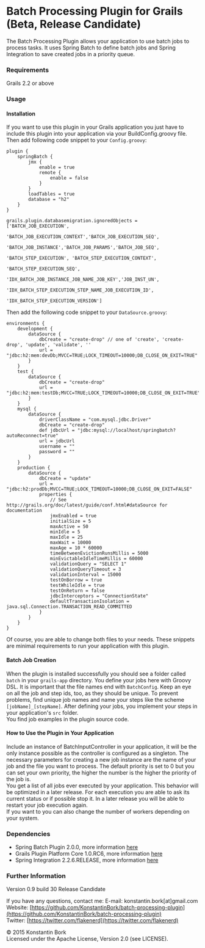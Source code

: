 # Batch Processing Plugin for Grails (Beta, Release Candidate)

The Batch Processing Plugin allows your application to use batch jobs to process tasks. It uses Spring Batch to define
batch jobs and Spring Integration to save created jobs in a priority queue.

### Requirements
Grails 2.2 or above

### Usage
#### Installation
If you want to use this plugin in your Grails application you just have to include this plugin into your application
via your BuildConfig.groovy file. Then add following code snippet to your `Config.groovy`:

	plugin {
    	springBatch {
        	jmx {
            	enable = true 
            	remote {  
                	enable = false  
            	}  
        	}  
        	loadTables = true
        	database = "h2"
        }
    }
    
	grails.plugin.databasemigration.ignoredObjects = ['BATCH_JOB_EXECUTION',  
    	                                              'BATCH_JOB_EXECUTION_CONTEXT','BATCH_JOB_EXECUTION_SEQ',  
        	                                          'BATCH_JOB_INSTANCE','BATCH_JOB_PARAMS','BATCH_JOB_SEQ',  
            	                                      'BATCH_STEP_EXECUTION', 'BATCH_STEP_EXECUTION_CONTEXT',  
                	                                  'BATCH_STEP_EXECUTION_SEQ',  
                    	                              'IDX_BATCH_JOB_INSTANCE_JOB_NAME_JOB_KEY','JOB_INST_UN',  
                        	                          'IDX_BATCH_STEP_EXECUTION_STEP_NAME_JOB_EXECUTION_ID',  
                            	                      'IDX_BATCH_STEP_EXECUTION_VERSION']
                            	                      
Then add the following code snippet to your `DataSource.groovy`:

	environments {
        development {
            dataSource {
                dbCreate = "create-drop" // one of 'create', 'create-drop', 'update', 'validate', ''
                url = "jdbc:h2:mem:devDb;MVCC=TRUE;LOCK_TIMEOUT=10000;DB_CLOSE_ON_EXIT=TRUE"
            }
        }
        test {
            dataSource {
                dbCreate = "create-drop"
                url = "jdbc:h2:mem:testDb;MVCC=TRUE;LOCK_TIMEOUT=10000;DB_CLOSE_ON_EXIT=TRUE"
            }
        }
        mysql {
            dataSource {
                driverClassName = "com.mysql.jdbc.Driver"
                dbCreate = "create-drop"
                def jdbcUrl = "jdbc:mysql://localhost/springbatch?autoReconnect=true"
                url = jdbcUrl
                username = ""
                password = ""
            }
        }
        production {
            dataSource {
                dbCreate = "update"
                url = "jdbc:h2:prodDb;MVCC=TRUE;LOCK_TIMEOUT=10000;DB_CLOSE_ON_EXIT=FALSE"
                properties {
                    // See http://grails.org/doc/latest/guide/conf.html#dataSource for documentation
                    jmxEnabled = true
                    initialSize = 5
                    maxActive = 50
                    minIdle = 5
                    maxIdle = 25
                    maxWait = 10000
                    maxAge = 10 * 60000
                    timeBetweenEvictionRunsMillis = 5000
                    minEvictableIdleTimeMillis = 60000
                    validationQuery = "SELECT 1"
                    validationQueryTimeout = 3
                    validationInterval = 15000
                    testOnBorrow = true
                    testWhileIdle = true
                    testOnReturn = false
                    jdbcInterceptors = "ConnectionState"
                    defaultTransactionIsolation = java.sql.Connection.TRANSACTION_READ_COMMITTED
                }
            }
        }
    }

Of course, you are able to change both files to your needs. These snippets are minimal requirements to run your application
with this plugin.
                     
#### Batch Job Creation
When the plugin is installed successfully you should see a folder called `batch` in your `grails-app` directory. You define
your jobs here with Groovy DSL. It is important that the file names end with `BatchConfig`. Keep an eye on all the job and
step ids, too, as they should be unique. To prevent problems, find unique job names and name your steps like the scheme
`[jobName]_[stepName]`. After defining your jobs, you implement your steps in your application's `src` folder.  
You find job examples in the plugin source code.

#### How to Use the Plugin in Your Application
Include an instance of BatchInputController in your application, it will be the only instance possible as the controller
is configured as a singleton. The necessary parameters for creating a new job instance are the name of your job and the
file you want to process. The default priority is set to 0 but you can set your own priority, the higher the number is the
higher the priority of the job is.  
You get a list of all jobs ever executed by your application. This behavior will be optimized in a later release. For each
execution you are able to ask its current status or if possible stop it. In a later release you will be able to restart
your job execution again.  
If you want to you can also change the number of workers depending on your system.
                     
### Dependencies
* Spring Batch Plugin 2.0.0, more information [here](https://github.com/johnrengelman/grails-spring-batch)
* Grails Plugin Platform Core 1.0.RC6, more information [here](https://grails.org/plugin/platform-core)
* Spring Integration 2.2.6.RELEASE, more information [here](http://docs.spring.io/spring-integration/docs/2.2.6.RELEASE/reference/html/)

### Further Information
Version 0.9 build 30 Release Candidate  

If you have any questions, contact me:
E-mail: konstantin.bork[at]gmail.com  
Website: [https://github.com/KonstantinBork/batch-processing-plugin](https://github.com/KonstantinBork/batch-processing-plugin)  
Twitter: [https://twitter.com/flakenerd](https://twitter.com/flakenerd)  

&copy; 2015 Konstantin Bork  
Licensed under the Apache License, Version 2.0 (see LICENSE).